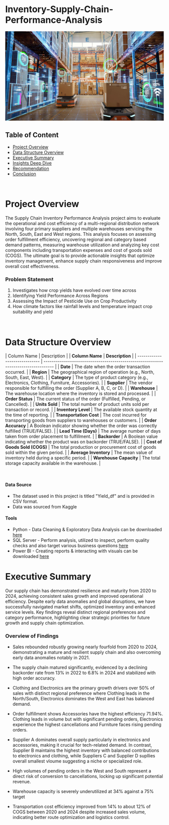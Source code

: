 # Inventory-Supply-Chain-Performance-Analysis
![](https://github.com/AlfredBoatengDA/Inventory-Supply-Chain-Performance-Analysis/blob/main/Inventory%20analysis%20image.webp)




## Table of Content

- [Project Overview](Project-Overview)
- [Data Structure Overview](Data-Structure-Overview)
- [Executive Summary](Executive-Summary)
- [Insights Deep Dive](Insights-Deep-Dive)
- [Recommendation](Recommendations)
- [Conclusion](Conclusion)


&nbsp;


# Project Overview
The Supply Chain Inventory Performance Analysis project aims to evaluate the operational and cost efficiency of a multi-regional distribution network involving four primary suppliers and multiple warehouses servicing the North, South, East and West regions. This analysis focuses on assessing order fulfillment efficiency, uncovering regional and category based demand patterns, measuring warehouse utilization and analyzing key cost components including transportation expenses and cost of goods sold (COGS). The ultimate goal is to provide actionable insights that optimize inventory management, enhance supply chain responsiveness and improve overall cost effectiveness.

### Problem Statement
1) Investigates how crop yields have evolved over time across
2) Identifying Yield Performance Across Regions
3) Assessing the Impact of Pesticide Use on Crop Productivity
4) How climate factors like rainfall levels and temperature impact crop suitability and yield


&nbsp;



# Data Structure Overview
| Column Name | Description |
| **Column Name**               | **Description**                                                                     |
| ----------------------------- | ----------------------------------------------------------------------------------- |
| **Date**                      | The date when the order transaction occurred.                                       |
| **Region**                    | The geographical region of operation (e.g., North, South, East, West).              |
| **Category**                  | The type of product category (e.g., Electronics, Clothing, Furniture, Accessories). |
| **Supplier**                  | The vendor responsible for fulfilling the order (Supplier A, B, C, or D).           |
| **Warehouse**                 | The warehouse location where the inventory is stored and processed.                 |
| **Order Status**              | The current status of the order (Fulfilled, Pending, or Cancelled).                 |
| **Units Sold**                | The total number of product units sold per transaction or record.                   |
| **Inventory Level**           | The available stock quantity at the time of reporting.                              |
| **Transportation Cost**       | The cost incurred for transporting goods from suppliers to warehouses or customers. |
| **Order Accuracy**            | A Boolean indicator showing whether the order was correctly fulfilled (TRUE/FALSE). |
| **Lead Time (Days)**          | The average number of days taken from order placement to fulfillment.               |
| **Backorder**                 | A Boolean value indicating whether the product was on backorder (TRUE/FALSE).       |
| **Cost of Goods Sold (COGS)** | The total production or procurement cost of goods sold within the given period.     |
| **Average Inventory**         | The mean value of inventory held during a specific period.                          |
| **Warehouse Capacity**        | The total storage capacity available in the warehouse.                              |

&nbsp;


#### Data Source
* The dataset used in this project is titled "Yield_df" and is provided in CSV format. 
* Data was sourced from Kaggle



#### Tools
 - Python - Data Cleaning & Exploratory Data Analysis can be downloaded [here](https://github.com/AlfredBoatengDA/Agriculture-Projects/blob/main/Data%20Cleaning.ipynb)
 - SQL Server - Perform analysis,  utilized to inspect, perform quality checks
                and also target various business questions [here](https://github.com/AlfredBoatengDA/Agriculture-Projects/blob/main/SQL%20Analysis%20and%20Queries.sql)
 - Power BI - Creating reports & interacting with visuals can be downloaded  [here](https://github.com/AlfredBoatengDA/Agriculture-Projects/blob/main/Crop%20Yield%20Analysis%20Power%20BI%20Dashboard.pbix)


# Executive Summary
Our supply chain has demonstrated resilience and maturity from 2020 to 2024, achieving consistent sales growth and improved operational efficiency. Despite early data anomalies and global disruptions, we have successfully navigated market shifts, optimized inventory and enhanced service levels. Key findings reveal distinct regional preferences and category performance, highlighting clear strategic priorities for future growth and supply chain optimization.


###  Overview of Findings 
- Sales rebounded robustly growing nearly fourfold from 2020 to 2024, demonstrating a mature and resilient supply chain and also overcoming early data anomalies notably in 2021.
  
- The supply chain matured significantly, evidenced by a declining backorder rate from 13% in 2022 to 6.8% in 2024 and stabilized with high order accuracy.

- Clothing and Electronics are the primary growth drivers over 50% of sales with distinct regional preference where Clothing leads in the North/South, Electronics dominates the West and 
  East has balanced demand.

- Order fulfillment shows Accessories have the highest efficiency 71.94%. Clothing leads in volume but with significant pending orders, Electronics experience the highest cancellations 
  and Furniture faces rising pending orders.

- Supplier A dominates overall supply particularly in electronics and accessories, making it crucial for tech-related demand. In contrast, Supplier B maintains the highest inventory 
  with balanced contributions to electronics and clothing, while Suppliers C and Supplier D supllies overall smallest vloume suggesting a niche or specialized role.

- High volumes of pending orders in the West and South  represent a direct risk of conversion to cancellations, locking up significant potential revenue.

- Warehouse capacity is severely underutilized at 34% against a 75% target

- Transportation cost efficiency improved from 14% to about 12% of COGS between 2020 and 2024 despite increased sales volume,
  indicating better route optimization and logistics control.

  















 
